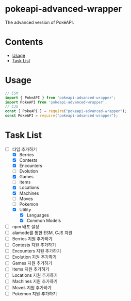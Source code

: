 # pokeapi-advanced-wrapper

The advanced version of PokéAPI.

# Contents

- [Usage](#usage)
- [Task List](#task-list)

# Usage

```ts
// ESM
import { PokeAPI } from 'pokeapi-advanced-wrapper';
import PokeAPI from 'pokeapi-advanced-wrapper';
// CJS
const { PokeAPI } = require("pokeapi-advanced-wrapper");
const PokeAPI = require("pokeapi-advanced-wrapper");
```

# Task List

- [ ] 타입 추가하기
  - [x] Berries
  - [x] Contests
  - [x] Encounters
  - [ ] Evolution
  - [x] Games
  - [ ] Items
  - [x] Locations
  - [x] Machines
  - [ ] Moves
  - [ ] Pokemon
  - [x] Utility
    - [x] Languages
    - [x] Common Models
- [ ] npm 배포 설정
- [ ] alamode를 통한 ESM, CJS 지원
- [ ] Berries 지원 추가하기
- [ ] Contests 지원 추가하기
- [ ] Encounters 지원 추가하기
- [ ] Evolution 지원 추가하기
- [ ] Games 지원 추가하기
- [ ] Items 지원 추가하기
- [ ] Locations 지원 추가하기
- [ ] Machines 지원 추가하기
- [ ] Moves 지원 추가하기
- [ ] Pokémon 지원 추가하기
